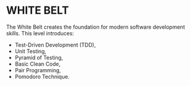 # WHITE BELT

The White Belt creates the foundation for modern software development skills.
This level introduces:
- Test-Driven Development (TDD),
- Unit Testing,
- Pyramid of Testing,
- Basic Clean Code,
- Pair Programming,
- Pomodoro Technique.